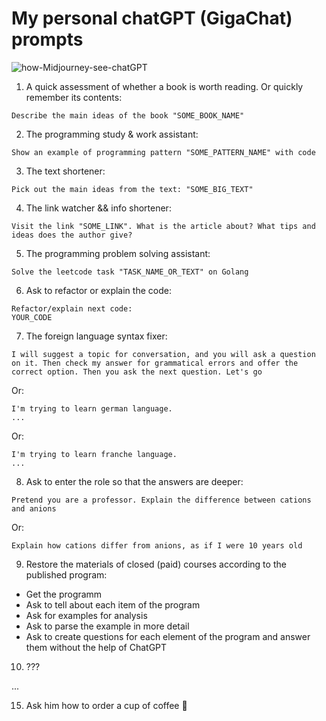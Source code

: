 # My personal chatGPT (GigaChat) prompts   
  
![how-Midjourney-see-chatGPT ](https://github.com/p12s/my-chat-gpt-promts/blob/main/how-mid-see-ch.png?raw=true)       
  
1. A quick assessment of whether a book is worth reading. Or quickly remember its contents:
```
Describe the main ideas of the book "SOME_BOOK_NAME"
```

2. The programming study & work assistant:
```
Show an example of programming pattern "SOME_PATTERN_NAME" with code
```

3. The text shortener:
```
Pick out the main ideas from the text: "SOME_BIG_TEXT"
```

4. The link watcher && info shortener:
```
Visit the link "SOME_LINK". What is the article about? What tips and ideas does the author give?
```

5. The programming problem solving assistant:
```
Solve the leetcode task "TASK_NAME_OR_TEXT" on Golang
```

6. Ask to refactor or explain the code:
```
Refactor/explain next code:
YOUR_CODE
```

7. The foreign language syntax fixer:   
```
I will suggest a topic for conversation, and you will ask a question on it. Then check my answer for grammatical errors and offer the correct option. Then you ask the next question. Let's go
```
Or:
```
I'm trying to learn german language.
...
```
Or:
```
I'm trying to learn franche language.
...
```

8. Ask to enter the role so that the answers are deeper:
```
Pretend you are a professor. Explain the difference between cations and anions
```
Or:
```
Explain how cations differ from anions, as if I were 10 years old
```

9. Restore the materials of closed (paid) courses according to the published program:  
- Get the programm  
- Ask to tell about each item of the program  
- Ask for examples for analysis  
- Ask to parse the example in more detail  
- Ask to create questions for each element of the program and answer them without the help of ChatGPT  

10. ???
    
...  
   
15. Ask him how to order a cup of coffee 🙂
